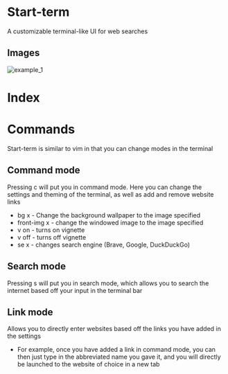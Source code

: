# Start-term
A customizable terminal-like UI for web searches

## Images
![example_1](pictures/example_page.PNG?raw=true "page example")

# Index

# Commands

Start-term is similar to vim in that you can change modes in the terminal

## Command mode
Pressing c will put you in command mode. Here you can change the settings and theming of the terminal, as well as add and remove website links
* bg x - Change the background wallpaper to the image specified
* front-img x - change the windowed image to the image specified
* v on - turns on vignette
* v off - turns off vignette
* se x - changes search engine (Brave, Google, DuckDuckGo)

## Search mode
Pressing s will put you in search mode, which allows you to search the internet based off your input in the terminal bar

## Link mode
Allows you to directly enter websites based off the links you have added in the settings
* For example, once you have added a link in command mode, you can then just type in the abbreviated name you gave it, and you will directly be launched to the website of choice in a new tab
